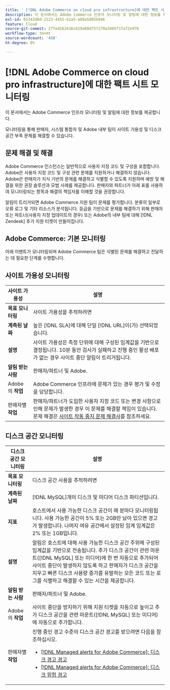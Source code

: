 ```yaml
---
title: ' [!DNL Adobe Commerce on cloud pro infrastructure]에 대한 팩트 시트 모니터링'
description: 이 문서에서는 Adobe Commerce 인프라 모니터링 및 알림에 대한 정보를 제공합니다.
exl-id: 01342d8d-2123-4455-b1a5-a08a5805b046
feature: Cloud
source-git-commit: 27fed162416c619a08d757279a3405f1fa72e976
workflow-type: tm+mt
source-wordcount: '458'
ht-degree: 0%

---
```



# [!DNL Adobe Commerce on cloud pro infrastructure]에 대한 팩트 시트 모니터링

이 문서에서는 Adobe Commerce 인프라 모니터링 및 알림에 대한 정보를 제공합니다.

모니터링을 통해 판매자, 시스템 통합자 및 Adobe 내부 팀이 사이트 가용성 및 디스크 공간 부족 문제를 해결할 수 있습니다.

## 문제 해결 및 해결

Adobe Commerce 인스턴스는 일반적으로 사용자 지정 코드 및 구성을 포함합니다. Adobe은 사용자 지정 코드 및 구성 관련 문제를 지원하거나 해결하지 않습니다. Adobe은 판매자가 지식 기반의 문제를 해결하고 식별할 수 있도록 지원하며 예방 및 해결을 위한 권장 솔루션과 모범 사례를 제공합니다. 판매자와 파트너가 아래 표를 사용하여 모니터링되는 항목과 해결의 책임자를 이해할 것을 권장합니다.

알림이 트리거되면 Adobe Commerce 지원 팀이 문제를 평가합니다. 분류의 일부로 오류 로그 및 기타 리소스가 분석됩니다. 등급을 기반으로 문제를 해결하기 위해 판매자 또는 파트너(사용자 지정 업데이트의 경우) 또는 Adobe의 내부 팀에 대해 [!DNL Zendesk] 추가 지원 티켓이 만들어집니다.

## Adobe Commerce: 기본 모니터링

아래 이벤트가 모니터링되며 Adobe Commerce 팀은 식별된 문제를 해결하고 전달하는 데 필요한 단계를 수행합니다.

## 사이트 가용성 모니터링

| 사이트 가용성 | 설명 |
|------------|------------|
| **목표 모니터링** | 사이트 가용성을 추적하려면 |
| **계측된 날짜** | 높은 [!DNL SLA]에 대해 단일 [!DNL URL]이(가) 선택되었습니다. |
| **설명** | 사이트 가용성은 측정 단위에 대해 구성된 임계값을 기반으로 결정됩니다. 10분 동안 검사가 실패하고 진행 중인 활성 배포가 없는 경우 사이트 중단 알림이 트리거됩니다. |
| **알림 받는 사람** | 판매자/파트너 및 Adobe. |
| Adobe의 **작업** | Adobe Commerce 인프라에 문제가 있는 경우 평가 및 수정을 담당합니다. |
| 판매자별 **작업** | 판매자/파트너가 도입한 사용자 지정 코드 또는 변경 사항으로 인해 문제가 발생한 경우 이 문제를 해결할 책임이 있습니다. 문제 해결은 [사이트 작동 중지 문제 해결사](https://experienceleague.adobe.com/docs/commerce-knowledge-base/kb/troubleshooting/site-down-or-unresponsive/magento-site-down-troubleshooter.html)를 참조하세요. |

## 디스크 공간 모니터링

| 디스크 공간 모니터링 | 설명 |
|------------|------------|
| **목표 모니터링** | 디스크 공간 사용을 추적하려면 |
| **계측된 날짜** | [!DNL MySQL]개의 디스크 및 미디어 디스크 파티션입니다. |
| **지표** | 호스트에서 사용 가능한 디스크 공간이 매 분마다 모니터링됩니다. 사용 가능한 공간이 5% 또는 2GB만 남아 있으면 경고가 발생합니다. 나머지 여유 공간에서 설정된 임계 임계값은 2% 또는 1GB입니다. |
| **설명** | 알림은 호스트에 대해 사용 가능한 디스크 공간 주위에 구성된 임계값을 기반으로 전송됩니다. 추가 디스크 공간이 관련 마운트([!DNL MySQL] 또는 미디어)에 한 번 자동으로 추가되어 사이트 중단이 발생하지 않도록 하고 판매자가 디스크 공간을 지우고 빠른 디스크 사용량 증가를 유발하는 모든 코드 또는 로그를 식별하고 해결할 수 있는 시간을 제공합니다. |
| **알림 받는 사람** | 판매자/파트너 및 Adobe. |
| Adobe의 **작업** | 사이트 중단을 방지하기 위해 지원 티켓을 자동으로 높이고 추가 디스크 공간을 관련 마운트([!DNL MySQL] 또는 미디어)에 자동으로 추가합니다. |
| 판매자별 **작업** | 진행 중인 경고 수준의 디스크 공간 경고를 받으려면 다음을 참조하십시오. <ul><li>[[!DNL Managed alerts for Adobe Commerce]: 디스크 경고 경고](https://experienceleague.adobe.com/en/docs/commerce-operations/tools/managed-alerts-for-adobe-commerce/managed-alerts-for-magento-commerce-disk-warning-alert)</li><li>[[!DNL Managed alerts for Adobe Commerce]: 디스크 위험 경고](https://experienceleague.adobe.com/en/docs/commerce-operations/tools/managed-alerts-for-adobe-commerce/managed-alerts-for-magento-commerce-disk-critical-alert) </li></ul> |
